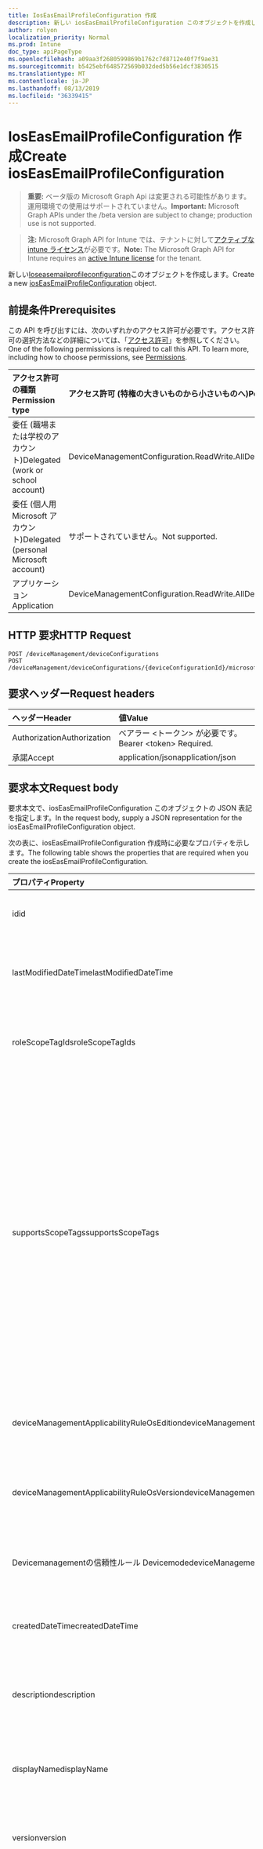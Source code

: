 ```yaml
---
title: IosEasEmailProfileConfiguration 作成
description: 新しい iosEasEmailProfileConfiguration このオブジェクトを作成します。
author: rolyon
localization_priority: Normal
ms.prod: Intune
doc_type: apiPageType
ms.openlocfilehash: a09aa3f2680599869b1762c7d8712e40f7f9ae31
ms.sourcegitcommit: b5425ebf648572569b032ded5b56e1dcf3830515
ms.translationtype: MT
ms.contentlocale: ja-JP
ms.lasthandoff: 08/13/2019
ms.locfileid: "36339415"
---
```

# <a name="create-ioseasemailprofileconfiguration"></a><span data-ttu-id="a84ae-103">IosEasEmailProfileConfiguration 作成</span><span class="sxs-lookup"><span data-stu-id="a84ae-103">Create iosEasEmailProfileConfiguration</span></span>

> <span data-ttu-id="a84ae-104">**重要:** ベータ版の Microsoft Graph Api は変更される可能性があります。運用環境での使用はサポートされていません。</span><span class="sxs-lookup"><span data-stu-id="a84ae-104">**Important:** Microsoft Graph APIs under the /beta version are subject to change; production use is not supported.</span></span>

> <span data-ttu-id="a84ae-105">**注:** Microsoft Graph API for Intune では、テナントに対して[アクティブな intune ライセンス](https://go.microsoft.com/fwlink/?linkid=839381)が必要です。</span><span class="sxs-lookup"><span data-stu-id="a84ae-105">**Note:** The Microsoft Graph API for Intune requires an [active Intune license](https://go.microsoft.com/fwlink/?linkid=839381) for the tenant.</span></span>

<span data-ttu-id="a84ae-106">新しい[Ioseasemailprofileconfiguration](../resources/intune-deviceconfig-ioseasemailprofileconfiguration.md)このオブジェクトを作成します。</span><span class="sxs-lookup"><span data-stu-id="a84ae-106">Create a new [iosEasEmailProfileConfiguration](../resources/intune-deviceconfig-ioseasemailprofileconfiguration.md) object.</span></span>

## <a name="prerequisites"></a><span data-ttu-id="a84ae-107">前提条件</span><span class="sxs-lookup"><span data-stu-id="a84ae-107">Prerequisites</span></span>
<span data-ttu-id="a84ae-p101">この API を呼び出すには、次のいずれかのアクセス許可が必要です。アクセス許可の選択方法などの詳細については、「[アクセス許可](/graph/permissions-reference)」を参照してください。</span><span class="sxs-lookup"><span data-stu-id="a84ae-p101">One of the following permissions is required to call this API. To learn more, including how to choose permissions, see [Permissions](/graph/permissions-reference).</span></span>

|<span data-ttu-id="a84ae-110">アクセス許可の種類</span><span class="sxs-lookup"><span data-stu-id="a84ae-110">Permission type</span></span>|<span data-ttu-id="a84ae-111">アクセス許可 (特権の大きいものから小さいものへ)</span><span class="sxs-lookup"><span data-stu-id="a84ae-111">Permissions (from most to least privileged)</span></span>|
|:---|:---|
|<span data-ttu-id="a84ae-112">委任 (職場または学校のアカウント)</span><span class="sxs-lookup"><span data-stu-id="a84ae-112">Delegated (work or school account)</span></span>|<span data-ttu-id="a84ae-113">DeviceManagementConfiguration.ReadWrite.All</span><span class="sxs-lookup"><span data-stu-id="a84ae-113">DeviceManagementConfiguration.ReadWrite.All</span></span>|
|<span data-ttu-id="a84ae-114">委任 (個人用 Microsoft アカウント)</span><span class="sxs-lookup"><span data-stu-id="a84ae-114">Delegated (personal Microsoft account)</span></span>|<span data-ttu-id="a84ae-115">サポートされていません。</span><span class="sxs-lookup"><span data-stu-id="a84ae-115">Not supported.</span></span>|
|<span data-ttu-id="a84ae-116">アプリケーション</span><span class="sxs-lookup"><span data-stu-id="a84ae-116">Application</span></span>|<span data-ttu-id="a84ae-117">DeviceManagementConfiguration.ReadWrite.All</span><span class="sxs-lookup"><span data-stu-id="a84ae-117">DeviceManagementConfiguration.ReadWrite.All</span></span>|

## <a name="http-request"></a><span data-ttu-id="a84ae-118">HTTP 要求</span><span class="sxs-lookup"><span data-stu-id="a84ae-118">HTTP Request</span></span>
<!-- {
  "blockType": "ignored"
}
-->
``` http
POST /deviceManagement/deviceConfigurations
POST /deviceManagement/deviceConfigurations/{deviceConfigurationId}/microsoft.graph.windowsDomainJoinConfiguration/networkAccessConfigurations
```

## <a name="request-headers"></a><span data-ttu-id="a84ae-119">要求ヘッダー</span><span class="sxs-lookup"><span data-stu-id="a84ae-119">Request headers</span></span>
|<span data-ttu-id="a84ae-120">ヘッダー</span><span class="sxs-lookup"><span data-stu-id="a84ae-120">Header</span></span>|<span data-ttu-id="a84ae-121">値</span><span class="sxs-lookup"><span data-stu-id="a84ae-121">Value</span></span>|
|:---|:---|
|<span data-ttu-id="a84ae-122">Authorization</span><span class="sxs-lookup"><span data-stu-id="a84ae-122">Authorization</span></span>|<span data-ttu-id="a84ae-123">ベアラー &lt;トークン&gt; が必要です。</span><span class="sxs-lookup"><span data-stu-id="a84ae-123">Bearer &lt;token&gt; Required.</span></span>|
|<span data-ttu-id="a84ae-124">承諾</span><span class="sxs-lookup"><span data-stu-id="a84ae-124">Accept</span></span>|<span data-ttu-id="a84ae-125">application/json</span><span class="sxs-lookup"><span data-stu-id="a84ae-125">application/json</span></span>|

## <a name="request-body"></a><span data-ttu-id="a84ae-126">要求本文</span><span class="sxs-lookup"><span data-stu-id="a84ae-126">Request body</span></span>
<span data-ttu-id="a84ae-127">要求本文で、iosEasEmailProfileConfiguration このオブジェクトの JSON 表記を指定します。</span><span class="sxs-lookup"><span data-stu-id="a84ae-127">In the request body, supply a JSON representation for the iosEasEmailProfileConfiguration object.</span></span>

<span data-ttu-id="a84ae-128">次の表に、iosEasEmailProfileConfiguration 作成時に必要なプロパティを示します。</span><span class="sxs-lookup"><span data-stu-id="a84ae-128">The following table shows the properties that are required when you create the iosEasEmailProfileConfiguration.</span></span>

|<span data-ttu-id="a84ae-129">プロパティ</span><span class="sxs-lookup"><span data-stu-id="a84ae-129">Property</span></span>|<span data-ttu-id="a84ae-130">型</span><span class="sxs-lookup"><span data-stu-id="a84ae-130">Type</span></span>|<span data-ttu-id="a84ae-131">説明</span><span class="sxs-lookup"><span data-stu-id="a84ae-131">Description</span></span>|
|:---|:---|:---|
|<span data-ttu-id="a84ae-132">id</span><span class="sxs-lookup"><span data-stu-id="a84ae-132">id</span></span>|<span data-ttu-id="a84ae-133">文字列</span><span class="sxs-lookup"><span data-stu-id="a84ae-133">String</span></span>|<span data-ttu-id="a84ae-134">エンティティのキー。</span><span class="sxs-lookup"><span data-stu-id="a84ae-134">Key of the entity.</span></span> <span data-ttu-id="a84ae-135">[deviceConfiguration](../resources/intune-deviceconfig-deviceconfiguration.md) から継承します</span><span class="sxs-lookup"><span data-stu-id="a84ae-135">Inherited from [deviceConfiguration](../resources/intune-deviceconfig-deviceconfiguration.md)</span></span>|
|<span data-ttu-id="a84ae-136">lastModifiedDateTime</span><span class="sxs-lookup"><span data-stu-id="a84ae-136">lastModifiedDateTime</span></span>|<span data-ttu-id="a84ae-137">DateTimeOffset</span><span class="sxs-lookup"><span data-stu-id="a84ae-137">DateTimeOffset</span></span>|<span data-ttu-id="a84ae-138">オブジェクトの最終更新の DateTime。</span><span class="sxs-lookup"><span data-stu-id="a84ae-138">DateTime the object was last modified.</span></span> <span data-ttu-id="a84ae-139">[deviceConfiguration](../resources/intune-deviceconfig-deviceconfiguration.md) から継承します</span><span class="sxs-lookup"><span data-stu-id="a84ae-139">Inherited from [deviceConfiguration](../resources/intune-deviceconfig-deviceconfiguration.md)</span></span>|
|<span data-ttu-id="a84ae-140">roleScopeTagIds</span><span class="sxs-lookup"><span data-stu-id="a84ae-140">roleScopeTagIds</span></span>|<span data-ttu-id="a84ae-141">文字列コレクション</span><span class="sxs-lookup"><span data-stu-id="a84ae-141">String collection</span></span>|<span data-ttu-id="a84ae-142">このエンティティインスタンスの範囲タグのリスト。</span><span class="sxs-lookup"><span data-stu-id="a84ae-142">List of Scope Tags for this Entity instance.</span></span> <span data-ttu-id="a84ae-143">[deviceConfiguration](../resources/intune-deviceconfig-deviceconfiguration.md) から継承します</span><span class="sxs-lookup"><span data-stu-id="a84ae-143">Inherited from [deviceConfiguration](../resources/intune-deviceconfig-deviceconfiguration.md)</span></span>|
|<span data-ttu-id="a84ae-144">supportsScopeTags</span><span class="sxs-lookup"><span data-stu-id="a84ae-144">supportsScopeTags</span></span>|<span data-ttu-id="a84ae-145">Boolean</span><span class="sxs-lookup"><span data-stu-id="a84ae-145">Boolean</span></span>|<span data-ttu-id="a84ae-146">基になるデバイス構成がスコープタグの割り当てをサポートしているかどうかを示します。</span><span class="sxs-lookup"><span data-stu-id="a84ae-146">Indicates whether or not the underlying Device Configuration supports the assignment of scope tags.</span></span> <span data-ttu-id="a84ae-147">この値が false である場合、ScopeTags プロパティへの割り当ては許可されません。エンティティは、スコープを持つユーザーには表示されません。</span><span class="sxs-lookup"><span data-stu-id="a84ae-147">Assigning to the ScopeTags property is not allowed when this value is false and entities will not be visible to scoped users.</span></span> <span data-ttu-id="a84ae-148">これは Silverlight で作成された従来のポリシーに対して実行され、Azure ポータルでポリシーを削除して再作成することによって解決できます。</span><span class="sxs-lookup"><span data-stu-id="a84ae-148">This occurs for Legacy policies created in Silverlight and can be resolved by deleting and recreating the policy in the Azure Portal.</span></span> <span data-ttu-id="a84ae-149">このプロパティに値を設定するには、 SetExtrusionDirection メソッドを適用します。</span><span class="sxs-lookup"><span data-stu-id="a84ae-149">This property is read-only.</span></span> <span data-ttu-id="a84ae-150">[deviceConfiguration](../resources/intune-deviceconfig-deviceconfiguration.md) から継承します</span><span class="sxs-lookup"><span data-stu-id="a84ae-150">Inherited from [deviceConfiguration](../resources/intune-deviceconfig-deviceconfiguration.md)</span></span>|
|<span data-ttu-id="a84ae-151">deviceManagementApplicabilityRuleOsEdition</span><span class="sxs-lookup"><span data-stu-id="a84ae-151">deviceManagementApplicabilityRuleOsEdition</span></span>|[<span data-ttu-id="a84ae-152">deviceManagementApplicabilityRuleOsEdition</span><span class="sxs-lookup"><span data-stu-id="a84ae-152">deviceManagementApplicabilityRuleOsEdition</span></span>](../resources/intune-deviceconfig-devicemanagementapplicabilityruleosedition.md)|<span data-ttu-id="a84ae-153">このポリシーの OS エディションの適用。</span><span class="sxs-lookup"><span data-stu-id="a84ae-153">The OS edition applicability for this Policy.</span></span> <span data-ttu-id="a84ae-154">[deviceConfiguration](../resources/intune-deviceconfig-deviceconfiguration.md) から継承します</span><span class="sxs-lookup"><span data-stu-id="a84ae-154">Inherited from [deviceConfiguration](../resources/intune-deviceconfig-deviceconfiguration.md)</span></span>|
|<span data-ttu-id="a84ae-155">deviceManagementApplicabilityRuleOsVersion</span><span class="sxs-lookup"><span data-stu-id="a84ae-155">deviceManagementApplicabilityRuleOsVersion</span></span>|[<span data-ttu-id="a84ae-156">deviceManagementApplicabilityRuleOsVersion</span><span class="sxs-lookup"><span data-stu-id="a84ae-156">deviceManagementApplicabilityRuleOsVersion</span></span>](../resources/intune-deviceconfig-devicemanagementapplicabilityruleosversion.md)|<span data-ttu-id="a84ae-157">このポリシーの OS バージョン適用ルール。</span><span class="sxs-lookup"><span data-stu-id="a84ae-157">The OS version applicability rule for this Policy.</span></span> <span data-ttu-id="a84ae-158">[deviceConfiguration](../resources/intune-deviceconfig-deviceconfiguration.md) から継承します</span><span class="sxs-lookup"><span data-stu-id="a84ae-158">Inherited from [deviceConfiguration](../resources/intune-deviceconfig-deviceconfiguration.md)</span></span>|
|<span data-ttu-id="a84ae-159">Devicemanagementの信頼性ルール Devicemode</span><span class="sxs-lookup"><span data-stu-id="a84ae-159">deviceManagementApplicabilityRuleDeviceMode</span></span>|[<span data-ttu-id="a84ae-160">Devicemanagementの信頼性ルール Devicemode</span><span class="sxs-lookup"><span data-stu-id="a84ae-160">deviceManagementApplicabilityRuleDeviceMode</span></span>](../resources/intune-deviceconfig-devicemanagementapplicabilityruledevicemode.md)|<span data-ttu-id="a84ae-161">このポリシーのデバイスモード適用ルール。</span><span class="sxs-lookup"><span data-stu-id="a84ae-161">The device mode applicability rule for this Policy.</span></span> <span data-ttu-id="a84ae-162">[deviceConfiguration](../resources/intune-deviceconfig-deviceconfiguration.md) から継承します</span><span class="sxs-lookup"><span data-stu-id="a84ae-162">Inherited from [deviceConfiguration](../resources/intune-deviceconfig-deviceconfiguration.md)</span></span>|
|<span data-ttu-id="a84ae-163">createdDateTime</span><span class="sxs-lookup"><span data-stu-id="a84ae-163">createdDateTime</span></span>|<span data-ttu-id="a84ae-164">DateTimeOffset</span><span class="sxs-lookup"><span data-stu-id="a84ae-164">DateTimeOffset</span></span>|<span data-ttu-id="a84ae-165">オブジェクトが作成された DateTime。</span><span class="sxs-lookup"><span data-stu-id="a84ae-165">DateTime the object was created.</span></span> <span data-ttu-id="a84ae-166">[deviceConfiguration](../resources/intune-deviceconfig-deviceconfiguration.md) から継承します</span><span class="sxs-lookup"><span data-stu-id="a84ae-166">Inherited from [deviceConfiguration](../resources/intune-deviceconfig-deviceconfiguration.md)</span></span>|
|<span data-ttu-id="a84ae-167">description</span><span class="sxs-lookup"><span data-stu-id="a84ae-167">description</span></span>|<span data-ttu-id="a84ae-168">String</span><span class="sxs-lookup"><span data-stu-id="a84ae-168">String</span></span>|<span data-ttu-id="a84ae-169">管理者が指定した、デバイス構成についての説明。</span><span class="sxs-lookup"><span data-stu-id="a84ae-169">Admin provided description of the Device Configuration.</span></span> <span data-ttu-id="a84ae-170">[deviceConfiguration](../resources/intune-deviceconfig-deviceconfiguration.md) から継承します</span><span class="sxs-lookup"><span data-stu-id="a84ae-170">Inherited from [deviceConfiguration](../resources/intune-deviceconfig-deviceconfiguration.md)</span></span>|
|<span data-ttu-id="a84ae-171">displayName</span><span class="sxs-lookup"><span data-stu-id="a84ae-171">displayName</span></span>|<span data-ttu-id="a84ae-172">String</span><span class="sxs-lookup"><span data-stu-id="a84ae-172">String</span></span>|<span data-ttu-id="a84ae-173">管理者が指定した、デバイス構成の名前。</span><span class="sxs-lookup"><span data-stu-id="a84ae-173">Admin provided name of the device configuration.</span></span> <span data-ttu-id="a84ae-174">[deviceConfiguration](../resources/intune-deviceconfig-deviceconfiguration.md) から継承します</span><span class="sxs-lookup"><span data-stu-id="a84ae-174">Inherited from [deviceConfiguration](../resources/intune-deviceconfig-deviceconfiguration.md)</span></span>|
|<span data-ttu-id="a84ae-175">version</span><span class="sxs-lookup"><span data-stu-id="a84ae-175">version</span></span>|<span data-ttu-id="a84ae-176">Int32</span><span class="sxs-lookup"><span data-stu-id="a84ae-176">Int32</span></span>|<span data-ttu-id="a84ae-177">デバイス構成のバージョン。</span><span class="sxs-lookup"><span data-stu-id="a84ae-177">Version of the device configuration.</span></span> <span data-ttu-id="a84ae-178">[deviceConfiguration](../resources/intune-deviceconfig-deviceconfiguration.md) から継承します</span><span class="sxs-lookup"><span data-stu-id="a84ae-178">Inherited from [deviceConfiguration](../resources/intune-deviceconfig-deviceconfiguration.md)</span></span>|
|<span data-ttu-id="a84ae-179">usernameSource</span><span class="sxs-lookup"><span data-stu-id="a84ae-179">usernameSource</span></span>|[<span data-ttu-id="a84ae-180">userEmailSource</span><span class="sxs-lookup"><span data-stu-id="a84ae-180">userEmailSource</span></span>](../resources/intune-deviceconfig-useremailsource.md)|<span data-ttu-id="a84ae-181">ユーザー名属性。 AAD から選択され、デバイスにインストールする前にこのプロファイルに挿入されます。</span><span class="sxs-lookup"><span data-stu-id="a84ae-181">Username attribute that is picked from AAD and injected into this profile before installing on the device.</span></span> <span data-ttu-id="a84ae-182">[EasEmailProfileConfigurationBase](../resources/intune-deviceconfig-easemailprofileconfigurationbase.md)から継承されます。</span><span class="sxs-lookup"><span data-stu-id="a84ae-182">Inherited from [easEmailProfileConfigurationBase](../resources/intune-deviceconfig-easemailprofileconfigurationbase.md).</span></span> <span data-ttu-id="a84ae-183">可能な値は、`userPrincipalName`、`primarySmtpAddress` です。</span><span class="sxs-lookup"><span data-stu-id="a84ae-183">Possible values are: `userPrincipalName`, `primarySmtpAddress`.</span></span>|
|<span data-ttu-id="a84ae-184">usernameAADSource</span><span class="sxs-lookup"><span data-stu-id="a84ae-184">usernameAADSource</span></span>|[<span data-ttu-id="a84ae-185">usernameSource</span><span class="sxs-lookup"><span data-stu-id="a84ae-185">usernameSource</span></span>](../resources/intune-deviceconfig-usernamesource.md)|<span data-ttu-id="a84ae-186">メールプロファイルのユーザー名を取得するために使用される AAD フィールドの名前。</span><span class="sxs-lookup"><span data-stu-id="a84ae-186">Name of the AAD field, that will be used to retrieve UserName for email profile.</span></span> <span data-ttu-id="a84ae-187">[EasEmailProfileConfigurationBase](../resources/intune-deviceconfig-easemailprofileconfigurationbase.md)から継承されます。</span><span class="sxs-lookup"><span data-stu-id="a84ae-187">Inherited from [easEmailProfileConfigurationBase](../resources/intune-deviceconfig-easemailprofileconfigurationbase.md).</span></span> <span data-ttu-id="a84ae-188">可能な値は、`userPrincipalName`、`primarySmtpAddress`、`samAccountName` です。</span><span class="sxs-lookup"><span data-stu-id="a84ae-188">Possible values are: `userPrincipalName`, `primarySmtpAddress`, `samAccountName`.</span></span>|
|<span data-ttu-id="a84ae-189">userDomainNameSource</span><span class="sxs-lookup"><span data-stu-id="a84ae-189">userDomainNameSource</span></span>|[<span data-ttu-id="a84ae-190">domainNameSource</span><span class="sxs-lookup"><span data-stu-id="a84ae-190">domainNameSource</span></span>](../resources/intune-deviceconfig-domainnamesource.md)|<span data-ttu-id="a84ae-191">UserDomainname 属性。 AAD から選択され、デバイスにインストールする前にこのプロファイルに挿入されます。</span><span class="sxs-lookup"><span data-stu-id="a84ae-191">UserDomainname attribute that is picked from AAD and injected into this profile before installing on the device.</span></span> <span data-ttu-id="a84ae-192">[EasEmailProfileConfigurationBase](../resources/intune-deviceconfig-easemailprofileconfigurationbase.md)から継承されます。</span><span class="sxs-lookup"><span data-stu-id="a84ae-192">Inherited from [easEmailProfileConfigurationBase](../resources/intune-deviceconfig-easemailprofileconfigurationbase.md).</span></span> <span data-ttu-id="a84ae-193">可能な値は、`fullDomainName`、`netBiosDomainName` です。</span><span class="sxs-lookup"><span data-stu-id="a84ae-193">Possible values are: `fullDomainName`, `netBiosDomainName`.</span></span>|
|<span data-ttu-id="a84ae-194">customDomainName</span><span class="sxs-lookup"><span data-stu-id="a84ae-194">customDomainName</span></span>|<span data-ttu-id="a84ae-195">String</span><span class="sxs-lookup"><span data-stu-id="a84ae-195">String</span></span>|<span data-ttu-id="a84ae-196">デバイスにインストールする前に電子メールプロファイルを生成するときに使用するカスタムドメイン名の値。</span><span class="sxs-lookup"><span data-stu-id="a84ae-196">Custom domain name value used while generating an email profile before installing on the device.</span></span> <span data-ttu-id="a84ae-197">[EasEmailProfileConfigurationBase](../resources/intune-deviceconfig-easemailprofileconfigurationbase.md)から継承します。</span><span class="sxs-lookup"><span data-stu-id="a84ae-197">Inherited from [easEmailProfileConfigurationBase](../resources/intune-deviceconfig-easemailprofileconfigurationbase.md)</span></span>|
|<span data-ttu-id="a84ae-198">accountName</span><span class="sxs-lookup"><span data-stu-id="a84ae-198">accountName</span></span>|<span data-ttu-id="a84ae-199">String</span><span class="sxs-lookup"><span data-stu-id="a84ae-199">String</span></span>|<span data-ttu-id="a84ae-200">アカウント名。</span><span class="sxs-lookup"><span data-stu-id="a84ae-200">Account name.</span></span>|
|<span data-ttu-id="a84ae-201">authenticationMethod</span><span class="sxs-lookup"><span data-stu-id="a84ae-201">authenticationMethod</span></span>|[<span data-ttu-id="a84ae-202">easAuthenticationMethod</span><span class="sxs-lookup"><span data-stu-id="a84ae-202">easAuthenticationMethod</span></span>](../resources/intune-deviceconfig-easauthenticationmethod.md)|<span data-ttu-id="a84ae-203">この電子メールプロファイルの認証方法。</span><span class="sxs-lookup"><span data-stu-id="a84ae-203">Authentication method for this Email profile.</span></span> <span data-ttu-id="a84ae-204">可能な値は、`usernameAndPassword`、`certificate`、`derivedCredential` です。</span><span class="sxs-lookup"><span data-stu-id="a84ae-204">Possible values are: `usernameAndPassword`, `certificate`, `derivedCredential`.</span></span>|
|<span data-ttu-id="a84ae-205">Blockmovingmessagestooruncommand/電子メールアカウント</span><span class="sxs-lookup"><span data-stu-id="a84ae-205">blockMovingMessagesToOtherEmailAccounts</span></span>|<span data-ttu-id="a84ae-206">Boolean</span><span class="sxs-lookup"><span data-stu-id="a84ae-206">Boolean</span></span>|<span data-ttu-id="a84ae-207">他の電子メールアカウントへのメッセージの移動をブロックするかどうかを示します。</span><span class="sxs-lookup"><span data-stu-id="a84ae-207">Indicates whether or not to block moving messages to other email accounts.</span></span>|
|<span data-ttu-id="a84ae-208">blockSendingEmailFromThirdPartyApps</span><span class="sxs-lookup"><span data-stu-id="a84ae-208">blockSendingEmailFromThirdPartyApps</span></span>|<span data-ttu-id="a84ae-209">Boolean</span><span class="sxs-lookup"><span data-stu-id="a84ae-209">Boolean</span></span>|<span data-ttu-id="a84ae-210">サードパーティ製アプリからの電子メールの送信をブロックするかどうかを示します。</span><span class="sxs-lookup"><span data-stu-id="a84ae-210">Indicates whether or not to block sending email from third party apps.</span></span>|
|<span data-ttu-id="a84ae-211">blockSyncingRecentlyUsedEmailAddresses</span><span class="sxs-lookup"><span data-stu-id="a84ae-211">blockSyncingRecentlyUsedEmailAddresses</span></span>|<span data-ttu-id="a84ae-212">Boolean</span><span class="sxs-lookup"><span data-stu-id="a84ae-212">Boolean</span></span>|<span data-ttu-id="a84ae-213">最近使用した電子メールアドレスの同期をブロックするかどうかを示します (たとえば、新しい電子メールを作成する場合)。</span><span class="sxs-lookup"><span data-stu-id="a84ae-213">Indicates whether or not to block syncing recently used email addresses, for instance - when composing new email.</span></span>|
|<span data-ttu-id="a84ae-214">durationOfEmailToSync</span><span class="sxs-lookup"><span data-stu-id="a84ae-214">durationOfEmailToSync</span></span>|[<span data-ttu-id="a84ae-215">emailSyncDuration</span><span class="sxs-lookup"><span data-stu-id="a84ae-215">emailSyncDuration</span></span>](../resources/intune-deviceconfig-emailsyncduration.md)|<span data-ttu-id="a84ae-216">電子メールを同期する時間。</span><span class="sxs-lookup"><span data-stu-id="a84ae-216">Duration of time email should be synced back to.</span></span> <span data-ttu-id="a84ae-217">.</span><span class="sxs-lookup"><span data-stu-id="a84ae-217"></span></span> <span data-ttu-id="a84ae-218">可能な値は、`userDefined`、`oneDay`、`threeDays`、`oneWeek`、`twoWeeks`、`oneMonth`、`unlimited` です。</span><span class="sxs-lookup"><span data-stu-id="a84ae-218">Possible values are: `userDefined`, `oneDay`, `threeDays`, `oneWeek`, `twoWeeks`, `oneMonth`, `unlimited`.</span></span>|
|<span data-ttu-id="a84ae-219">emailAddressSource</span><span class="sxs-lookup"><span data-stu-id="a84ae-219">emailAddressSource</span></span>|[<span data-ttu-id="a84ae-220">userEmailSource</span><span class="sxs-lookup"><span data-stu-id="a84ae-220">userEmailSource</span></span>](../resources/intune-deviceconfig-useremailsource.md)|<span data-ttu-id="a84ae-221">AAD から選択され、デバイスにインストールする前にこのプロファイルに挿入される電子メール属性。</span><span class="sxs-lookup"><span data-stu-id="a84ae-221">Email attribute that is picked from AAD and injected into this profile before installing on the device.</span></span> <span data-ttu-id="a84ae-222">可能な値は、`userPrincipalName`、`primarySmtpAddress` です。</span><span class="sxs-lookup"><span data-stu-id="a84ae-222">Possible values are: `userPrincipalName`, `primarySmtpAddress`.</span></span>|
|<span data-ttu-id="a84ae-223">hostName</span><span class="sxs-lookup"><span data-stu-id="a84ae-223">hostName</span></span>|<span data-ttu-id="a84ae-224">String</span><span class="sxs-lookup"><span data-stu-id="a84ae-224">String</span></span>|<span data-ttu-id="a84ae-225">ネイティブメールアプリが接続する Exchange の場所 (URL)。</span><span class="sxs-lookup"><span data-stu-id="a84ae-225">Exchange location that (URL) that the native mail app connects to.</span></span>|
|<span data-ttu-id="a84ae-226">requireSmime</span><span class="sxs-lookup"><span data-stu-id="a84ae-226">requireSmime</span></span>|<span data-ttu-id="a84ae-227">Boolean</span><span class="sxs-lookup"><span data-stu-id="a84ae-227">Boolean</span></span>|<span data-ttu-id="a84ae-228">S/MIME 証明書を使用するかどうかを示します。</span><span class="sxs-lookup"><span data-stu-id="a84ae-228">Indicates whether or not to use S/MIME certificate.</span></span>|
|<span data-ttu-id="a84ae-229">smimeEnablePerMessageSwitch</span><span class="sxs-lookup"><span data-stu-id="a84ae-229">smimeEnablePerMessageSwitch</span></span>|<span data-ttu-id="a84ae-230">Boolean</span><span class="sxs-lookup"><span data-stu-id="a84ae-230">Boolean</span></span>|<span data-ttu-id="a84ae-231">暗号化されていない電子メールを許可するかどうかを示します。</span><span class="sxs-lookup"><span data-stu-id="a84ae-231">Indicates whether or not to allow unencrypted emails.</span></span>|
|<span data-ttu-id="a84ae-232">smimeEncryptByDefaultEnabled</span><span class="sxs-lookup"><span data-stu-id="a84ae-232">smimeEncryptByDefaultEnabled</span></span>|<span data-ttu-id="a84ae-233">Boolean</span><span class="sxs-lookup"><span data-stu-id="a84ae-233">Boolean</span></span>|<span data-ttu-id="a84ae-234">True S/MIME 暗号化に設定すると、既定で有効になります。</span><span class="sxs-lookup"><span data-stu-id="a84ae-234">If set to true S/MIME encryption is enabled by default.</span></span>|
|<span data-ttu-id="a84ae-235">smimeSigningEnabled</span><span class="sxs-lookup"><span data-stu-id="a84ae-235">smimeSigningEnabled</span></span>|<span data-ttu-id="a84ae-236">Boolean</span><span class="sxs-lookup"><span data-stu-id="a84ae-236">Boolean</span></span>|<span data-ttu-id="a84ae-237">このアカウントに対して true S/MIME 署名を有効に設定した場合</span><span class="sxs-lookup"><span data-stu-id="a84ae-237">If set to true S/MIME signing is enabled for this account</span></span>|
|<span data-ttu-id="a84ae-238">smimeSigningUserOverrideEnabled</span><span class="sxs-lookup"><span data-stu-id="a84ae-238">smimeSigningUserOverrideEnabled</span></span>|<span data-ttu-id="a84ae-239">Boolean</span><span class="sxs-lookup"><span data-stu-id="a84ae-239">Boolean</span></span>|<span data-ttu-id="a84ae-240">True に設定されている場合、ユーザーは S/MIME の署名のオンとオフを切り替えることができます。</span><span class="sxs-lookup"><span data-stu-id="a84ae-240">If set to true, the user can toggle S/MIME signing on or off.</span></span>|
|<span data-ttu-id="a84ae-241">smimeEncryptByDefaultUserOverrideEnabled</span><span class="sxs-lookup"><span data-stu-id="a84ae-241">smimeEncryptByDefaultUserOverrideEnabled</span></span>|<span data-ttu-id="a84ae-242">Boolean</span><span class="sxs-lookup"><span data-stu-id="a84ae-242">Boolean</span></span>|<span data-ttu-id="a84ae-243">True に設定されている場合、ユーザーは既定の設定で暗号化を切り替えることができます。</span><span class="sxs-lookup"><span data-stu-id="a84ae-243">If set to true, the user can toggle the encryption by default setting.</span></span>|
|<span data-ttu-id="a84ae-244">smimeSigningCertificateUserOverrideEnabled</span><span class="sxs-lookup"><span data-stu-id="a84ae-244">smimeSigningCertificateUserOverrideEnabled</span></span>|<span data-ttu-id="a84ae-245">Boolean</span><span class="sxs-lookup"><span data-stu-id="a84ae-245">Boolean</span></span>|<span data-ttu-id="a84ae-246">True に設定されている場合、ユーザーは署名 id を選択できます。</span><span class="sxs-lookup"><span data-stu-id="a84ae-246">If set to true, the user can select the signing identity.</span></span>|
|<span data-ttu-id="a84ae-247">smimeEncryptionCertificateUserOverrideEnabled</span><span class="sxs-lookup"><span data-stu-id="a84ae-247">smimeEncryptionCertificateUserOverrideEnabled</span></span>|<span data-ttu-id="a84ae-248">Boolean</span><span class="sxs-lookup"><span data-stu-id="a84ae-248">Boolean</span></span>|<span data-ttu-id="a84ae-249">True に設定されている場合、ユーザーは S/MIME 暗号化 id を選択できます。</span><span class="sxs-lookup"><span data-stu-id="a84ae-249">If set to true the user can select the S/MIME encryption identity.</span></span> |
|<span data-ttu-id="a84ae-250">requireSsl</span><span class="sxs-lookup"><span data-stu-id="a84ae-250">requireSsl</span></span>|<span data-ttu-id="a84ae-251">Boolean</span><span class="sxs-lookup"><span data-stu-id="a84ae-251">Boolean</span></span>|<span data-ttu-id="a84ae-252">SSL を使用するかどうかを示します。</span><span class="sxs-lookup"><span data-stu-id="a84ae-252">Indicates whether or not to use SSL.</span></span>|
|<span data-ttu-id="a84ae-253">useOAuth</span><span class="sxs-lookup"><span data-stu-id="a84ae-253">useOAuth</span></span>|<span data-ttu-id="a84ae-254">Boolean</span><span class="sxs-lookup"><span data-stu-id="a84ae-254">Boolean</span></span>|<span data-ttu-id="a84ae-255">接続で認証に OAuth を使用するかどうかを指定します。</span><span class="sxs-lookup"><span data-stu-id="a84ae-255">Specifies whether the connection should use OAuth for authentication.</span></span>|
|<span data-ttu-id="a84ae-256">signingCertificateType</span><span class="sxs-lookup"><span data-stu-id="a84ae-256">signingCertificateType</span></span>|[<span data-ttu-id="a84ae-257">emailCertificateType</span><span class="sxs-lookup"><span data-stu-id="a84ae-257">emailCertificateType</span></span>](../resources/intune-deviceconfig-emailcertificatetype.md)|<span data-ttu-id="a84ae-258">この電子メールプロファイルの署名証明書の種類。</span><span class="sxs-lookup"><span data-stu-id="a84ae-258">Signing Certificate type for this Email profile.</span></span> <span data-ttu-id="a84ae-259">可能な値は、`none`、`certificate`、`derivedCredential` です。</span><span class="sxs-lookup"><span data-stu-id="a84ae-259">Possible values are: `none`, `certificate`, `derivedCredential`.</span></span>|
|<span data-ttu-id="a84ae-260">encryptionCertificateType</span><span class="sxs-lookup"><span data-stu-id="a84ae-260">encryptionCertificateType</span></span>|[<span data-ttu-id="a84ae-261">emailCertificateType</span><span class="sxs-lookup"><span data-stu-id="a84ae-261">emailCertificateType</span></span>](../resources/intune-deviceconfig-emailcertificatetype.md)|<span data-ttu-id="a84ae-262">この電子メールプロファイルの暗号化証明書の種類。</span><span class="sxs-lookup"><span data-stu-id="a84ae-262">Encryption Certificate type for this Email profile.</span></span> <span data-ttu-id="a84ae-263">可能な値は、`none`、`certificate`、`derivedCredential` です。</span><span class="sxs-lookup"><span data-stu-id="a84ae-263">Possible values are: `none`, `certificate`, `derivedCredential`.</span></span>|



## <a name="response"></a><span data-ttu-id="a84ae-264">応答</span><span class="sxs-lookup"><span data-stu-id="a84ae-264">Response</span></span>
<span data-ttu-id="a84ae-265">成功した場合、このメソッド`201 Created`は応答コードと、応答本文で[Ioseasemailprofileconfiguration](../resources/intune-deviceconfig-ioseasemailprofileconfiguration.md) "オブジェクトを返します。</span><span class="sxs-lookup"><span data-stu-id="a84ae-265">If successful, this method returns a `201 Created` response code and a [iosEasEmailProfileConfiguration](../resources/intune-deviceconfig-ioseasemailprofileconfiguration.md) object in the response body.</span></span>

## <a name="example"></a><span data-ttu-id="a84ae-266">例</span><span class="sxs-lookup"><span data-stu-id="a84ae-266">Example</span></span>

### <a name="request"></a><span data-ttu-id="a84ae-267">要求</span><span class="sxs-lookup"><span data-stu-id="a84ae-267">Request</span></span>
<span data-ttu-id="a84ae-268">以下は、要求の例です。</span><span class="sxs-lookup"><span data-stu-id="a84ae-268">Here is an example of the request.</span></span>
``` http
POST https://graph.microsoft.com/beta/deviceManagement/deviceConfigurations
Content-type: application/json
Content-length: 2057

{
  "@odata.type": "#microsoft.graph.iosEasEmailProfileConfiguration",
  "roleScopeTagIds": [
    "Role Scope Tag Ids value"
  ],
  "supportsScopeTags": true,
  "deviceManagementApplicabilityRuleOsEdition": {
    "@odata.type": "microsoft.graph.deviceManagementApplicabilityRuleOsEdition",
    "osEditionTypes": [
      "windows10EnterpriseN"
    ],
    "name": "Name value",
    "ruleType": "exclude"
  },
  "deviceManagementApplicabilityRuleOsVersion": {
    "@odata.type": "microsoft.graph.deviceManagementApplicabilityRuleOsVersion",
    "minOSVersion": "Min OSVersion value",
    "maxOSVersion": "Max OSVersion value",
    "name": "Name value",
    "ruleType": "exclude"
  },
  "deviceManagementApplicabilityRuleDeviceMode": {
    "@odata.type": "microsoft.graph.deviceManagementApplicabilityRuleDeviceMode",
    "deviceMode": "sModeConfiguration",
    "name": "Name value",
    "ruleType": "exclude"
  },
  "description": "Description value",
  "displayName": "Display Name value",
  "version": 7,
  "usernameSource": "primarySmtpAddress",
  "usernameAADSource": "primarySmtpAddress",
  "userDomainNameSource": "netBiosDomainName",
  "customDomainName": "Custom Domain Name value",
  "accountName": "Account Name value",
  "authenticationMethod": "certificate",
  "blockMovingMessagesToOtherEmailAccounts": true,
  "blockSendingEmailFromThirdPartyApps": true,
  "blockSyncingRecentlyUsedEmailAddresses": true,
  "durationOfEmailToSync": "oneDay",
  "emailAddressSource": "primarySmtpAddress",
  "hostName": "Host Name value",
  "requireSmime": true,
  "smimeEnablePerMessageSwitch": true,
  "smimeEncryptByDefaultEnabled": true,
  "smimeSigningEnabled": true,
  "smimeSigningUserOverrideEnabled": true,
  "smimeEncryptByDefaultUserOverrideEnabled": true,
  "smimeSigningCertificateUserOverrideEnabled": true,
  "smimeEncryptionCertificateUserOverrideEnabled": true,
  "requireSsl": true,
  "useOAuth": true,
  "signingCertificateType": "certificate",
  "encryptionCertificateType": "certificate"
}
```

### <a name="response"></a><span data-ttu-id="a84ae-269">応答</span><span class="sxs-lookup"><span data-stu-id="a84ae-269">Response</span></span>
<span data-ttu-id="a84ae-p122">以下は、応答の例です。注:簡潔にするために、ここに示す応答オブジェクトは切り詰められている場合があります。すべてのプロパティは実際の呼び出しから返されます。</span><span class="sxs-lookup"><span data-stu-id="a84ae-p122">Here is an example of the response. Note: The response object shown here may be truncated for brevity. All of the properties will be returned from an actual call.</span></span>
``` http
HTTP/1.1 201 Created
Content-Type: application/json
Content-Length: 2229

{
  "@odata.type": "#microsoft.graph.iosEasEmailProfileConfiguration",
  "id": "e03086da-86da-e030-da86-30e0da8630e0",
  "lastModifiedDateTime": "2017-01-01T00:00:35.1329464-08:00",
  "roleScopeTagIds": [
    "Role Scope Tag Ids value"
  ],
  "supportsScopeTags": true,
  "deviceManagementApplicabilityRuleOsEdition": {
    "@odata.type": "microsoft.graph.deviceManagementApplicabilityRuleOsEdition",
    "osEditionTypes": [
      "windows10EnterpriseN"
    ],
    "name": "Name value",
    "ruleType": "exclude"
  },
  "deviceManagementApplicabilityRuleOsVersion": {
    "@odata.type": "microsoft.graph.deviceManagementApplicabilityRuleOsVersion",
    "minOSVersion": "Min OSVersion value",
    "maxOSVersion": "Max OSVersion value",
    "name": "Name value",
    "ruleType": "exclude"
  },
  "deviceManagementApplicabilityRuleDeviceMode": {
    "@odata.type": "microsoft.graph.deviceManagementApplicabilityRuleDeviceMode",
    "deviceMode": "sModeConfiguration",
    "name": "Name value",
    "ruleType": "exclude"
  },
  "createdDateTime": "2017-01-01T00:02:43.5775965-08:00",
  "description": "Description value",
  "displayName": "Display Name value",
  "version": 7,
  "usernameSource": "primarySmtpAddress",
  "usernameAADSource": "primarySmtpAddress",
  "userDomainNameSource": "netBiosDomainName",
  "customDomainName": "Custom Domain Name value",
  "accountName": "Account Name value",
  "authenticationMethod": "certificate",
  "blockMovingMessagesToOtherEmailAccounts": true,
  "blockSendingEmailFromThirdPartyApps": true,
  "blockSyncingRecentlyUsedEmailAddresses": true,
  "durationOfEmailToSync": "oneDay",
  "emailAddressSource": "primarySmtpAddress",
  "hostName": "Host Name value",
  "requireSmime": true,
  "smimeEnablePerMessageSwitch": true,
  "smimeEncryptByDefaultEnabled": true,
  "smimeSigningEnabled": true,
  "smimeSigningUserOverrideEnabled": true,
  "smimeEncryptByDefaultUserOverrideEnabled": true,
  "smimeSigningCertificateUserOverrideEnabled": true,
  "smimeEncryptionCertificateUserOverrideEnabled": true,
  "requireSsl": true,
  "useOAuth": true,
  "signingCertificateType": "certificate",
  "encryptionCertificateType": "certificate"
}
```






